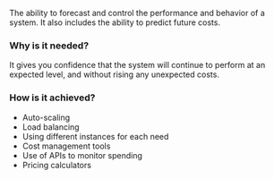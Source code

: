 The ability to forecast and control the performance and behavior of a system. It also includes the ability to predict future costs.

### Why is it needed?
It gives you confidence that the system will continue to perform at an expected level, and without rising any unexpected costs.

### How is it achieved?
* Auto-scaling
* Load balancing
* Using different instances for each need
* Cost management tools
* Use of APIs to monitor spending
* Pricing calculators
